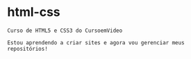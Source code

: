 # html-css
    Curso de HTML5 e CSS3 do CursoemVideo

    Estou aprendendo a criar sites e agora vou gerenciar meus repositórios!
